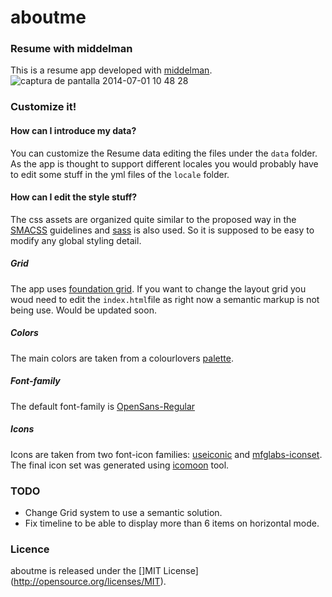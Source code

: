 aboutme
=======

### Resume with middelman

This is a resume app developed with [middelman](http://middlemanapp.com/).
![captura de pantalla 2014-07-01 10 48 28](https://cloud.githubusercontent.com/assets/3469844/3440854/c3d175d0-00fc-11e4-8876-2ffe58e3ce08.png)

### Customize it!

#### How can I introduce my data?
You can customize the Resume data editing the files under the ```data``` folder. As the app is thought to support different locales you would probably have to edit some stuff in the yml files of the ```locale``` folder.

#### How can I edit the style stuff?
The css assets are organized quite similar to the proposed way in the [SMACSS](http://smacss.com/book/categorizing) guidelines and [sass](http://sass-lang.com/) is also used. So it is supposed to be easy to modify any global styling detail.

##### Grid
The app uses [foundation grid](http://foundation.zurb.com/grid.html). If you want to change the layout grid you woud need to edit the ```index.html```file as right now a  semantic markup is not being use. Would be updated soon.

##### Colors
The main colors are taken from a colourlovers [palette](http://www.colourlovers.com/palette/3366389/Ei).

##### Font-family
The default font-family is [OpenSans-Regular](http://www.fontsquirrel.com/fonts/open-sans)

##### Icons
Icons are taken from two font-icon families: [useiconic](https://useiconic.com/open/) and [mfglabs-iconset](http://mfglabs.github.io/mfglabs-iconset/). The final icon set was generated using [icomoon](http://icomoon.io/) tool.


### TODO
- Change Grid system to use a semantic solution.
- Fix timeline to be able to display more than 6 items on horizontal mode.


### Licence
aboutme is released under the []MIT License](http://opensource.org/licenses/MIT).

